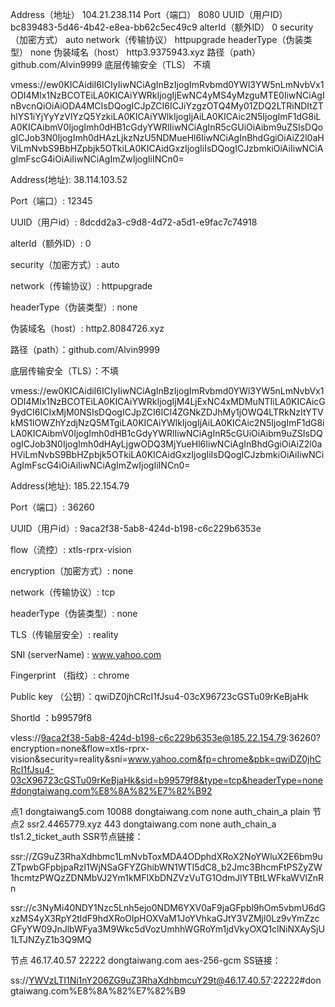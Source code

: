 Address（地址）	104.21.238.114
Port（端口）	8080
UUID（用户ID）	bc839483-5d46-4b42-e8ea-bb62c5ec49c9
alterId（额外ID）	0
security（加密方式）	auto
network（传输协议）	httpupgrade
headerType（伪装类型）	none
伪装域名（host）	http3.9375943.xyz
路径（path）	github.com/Alvin9999
底层传输安全（TLS）	不填

vmess://ew0KICAidiI6ICIyIiwNCiAgInBzIjogImRvbmd0YWl3YW5nLmNvbVx1ODI4Mlx1NzBCOTEiLA0KICAiYWRkIjogIjEwNC4yMS4yMzguMTE0IiwNCiAgInBvcnQiOiAiODA4MCIsDQogICJpZCI6ICJiYzgzOTQ4My01ZDQ2LTRiNDItZThlYS1iYjYyYzVlYzQ5YzkiLA0KICAiYWlkIjogIjAiLA0KICAic2N5IjogImF1dG8iLA0KICAibmV0IjogImh0dHB1cGdyYWRlIiwNCiAgInR5cGUiOiAibm9uZSIsDQogICJob3N0IjogImh0dHAzLjkzNzU5NDMueHl6IiwNCiAgInBhdGgiOiAiZ2l0aHViLmNvbS9BbHZpbjk5OTkiLA0KICAidGxzIjogIiIsDQogICJzbmkiOiAiIiwNCiAgImFscG4iOiAiIiwNCiAgImZwIjogIiINCn0=

Address(地址): 38.114.103.52

Port（端口）: 12345

UUID（用户id）: 8dcdd2a3-c9d8-4d72-a5d1-e9fac7c74918

alterId（额外ID）: 0

security（加密方式）: auto

network（传输协议）: httpupgrade

headerType（伪装类型）: none

伪装域名（host）: http2.8084726.xyz

路径（path）：github.com/Alvin9999

底层传输安全（TLS）：不填

vmess://ew0KICAidiI6ICIyIiwNCiAgInBzIjogImRvbmd0YWl3YW5nLmNvbVx1ODI4Mlx1NzBCOTEiLA0KICAiYWRkIjogIjM4LjExNC4xMDMuNTIiLA0KICAicG9ydCI6ICIxMjM0NSIsDQogICJpZCI6ICI4ZGNkZDJhMy1jOWQ4LTRkNzItYTVkMS1lOWZhYzdjNzQ5MTgiLA0KICAiYWlkIjogIjAiLA0KICAic2N5IjogImF1dG8iLA0KICAibmV0IjogImh0dHB1cGdyYWRlIiwNCiAgInR5cGUiOiAibm9uZSIsDQogICJob3N0IjogImh0dHAyLjgwODQ3MjYueHl6IiwNCiAgInBhdGgiOiAiZ2l0aHViLmNvbS9BbHZpbjk5OTkiLA0KICAidGxzIjogIiIsDQogICJzbmkiOiAiIiwNCiAgImFscG4iOiAiIiwNCiAgImZwIjogIiINCn0=

Address(地址): 185.22.154.79

Port（端口）: 36260

UUID（用户id）: 9aca2f38-5ab8-424d-b198-c6c229b6353e

flow（流控）: xtls-rprx-vision

encryption（加密方式）: none

network（传输协议）: tcp

headerType（伪装类型）: none

TLS（传输层安全）: reality

SNI (serverName) : www.yahoo.com

Fingerprint （指纹）: chrome

Public key （公钥）：qwiDZ0jhCRcI1fJsu4-03cX96723cGSTu09rKeBjaHk

Shortld ：b99579f8

vless://9aca2f38-5ab8-424d-b198-c6c229b6353e@185.22.154.79:36260?encryption=none&flow=xtls-rprx-vision&security=reality&sni=www.yahoo.com&fp=chrome&pbk=qwiDZ0jhCRcI1fJsu4-03cX96723cGSTu09rKeBjaHk&sid=b99579f8&type=tcp&headerType=none#dongtaiwang.com%E8%8A%82%E7%82%B92


点1	dongtaiwang5.com	10088	dongtaiwang.com	none	auth_chain_a	plain
节点2	ssr2.4465779.xyz	443	dongtaiwang.com	none	auth_chain_a	tls1.2_ticket_auth
SSR节点链接：

ssr://ZG9uZ3RhaXdhbmc1LmNvbToxMDA4ODphdXRoX2NoYWluX2E6bm9uZTpwbGFpbjpaRzl1WjNSaGFYZGhibWN1WTI5dC8_b2Jmc3BhcmFtPSZyZW1hcmtzPWQzZDNMbVJ2Ym1kMFlXbDNZVzVuTG1OdmJlYTBtLWFkaWVlZnRn

ssr://c3NyMi40NDY1Nzc5Lnh5ejo0NDM6YXV0aF9jaGFpbl9hOm5vbmU6dGxzMS4yX3RpY2tldF9hdXRoOlpHOXVaM1JoYVhkaGJtY3VZMjl0Lz9vYmZzcGFyYW09JnJlbWFya3M9Wkc5dVozUmhhWGRoYm1jdVkyOXQ1clNiNXAySjU1LTJNZyZ1b3Q9MQ

节点	46.17.40.57	22222	dongtaiwang.com	aes-256-gcm
SS链接：

ss://YWVzLTI1Ni1nY206ZG9uZ3RhaXdhbmcuY29t@46.17.40.57:22222#dongtaiwang.com%E8%8A%82%E7%82%B9